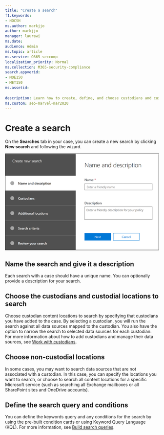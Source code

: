 ```yaml
---
title: "Create a search"
f1.keywords:
- NOCSH
ms.author: markjjo
author: markjjo
manager: laurawi
ms.date: 
audience: Admin
ms.topic: article
ms.service: O365-seccomp
localization_priority: Normal
ms.collection: M365-security-compliance 
search.appverid: 
- MOE150
- MET150
ms.assetid: 

description: Learn how to create, define, and choose custodians and custodial locations for a search in an Advanced eDiscovery case.
ms.custom: seo-marvel-mar2020
---
```


# Create a search

On the **Searches** tab in your case, you can create a new search by clicking **New search** and following the wizard.

![The search wizard in an Advanced eDiscovery case](../media/AeDSearch1.png)

## Name the search and give it a description

Each search with a case should have a unique name. You can optionally provide a description for your search. 

## Choose the custodians and custodial locations to search

Choose custodian content locations to search by specifying that custodians you have added to the case. By selecting a custodian, you will run the search against all data sources mapped to the custodian. You also have the option to narrow the search to selected data sources for each custodian. For more information about how to add custodians and manage their data sources, see [Work with custodians](managing-custodians.md).

## Choose non-custodial locations

In some cases, you may want to search data sources that are not associated with a custodian. In this case, you can specify the locations you want to search, or choose to search all content locations for a specific Microsoft service (such as searching all Exchange mailboxes or all SharePoint sites and OneDrive accounts).

## Define the search query and conditions

You can define the keywords query and any conditions for the search by using the pre-built condition cards or using Keyword Query Language (KQL). For more information, see [Build search queries](building-search-queries.md).
